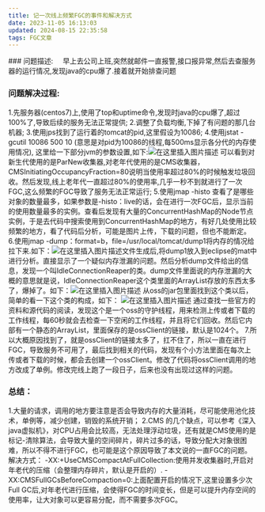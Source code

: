 ```yaml
---
title: 记一次线上频繁FGC的事件和解决方式
date: 2023-11-05 16:13:03
updated: 2024-08-15 22:35:58
tags: FGC文章
---
```

﻿### 问题描述:
&nbsp;&nbsp;&nbsp;&nbsp;早上去公司上班,突然就邮件一直报警,接口报异常,然后去查服务器的运行情况,发现java的cpu爆了.接着就开始排查问题
### 问题解决过程:
1.先服务器(centos7)上,使用了top和uptime命令,发现时java的cpu爆了,超过100%了,导致后续的服务无法正常提供;
2.调整了负载均衡,下掉了有问题的那几台机器;
3.使用jps找到了运行着的tomcat的pid,这里假设为10086;
4.使用jstat -gcutil 10086 500 10 (意思是对pid为10086的线程,每500ms显示各分代的内存使用情况), 这里给一下部分jvm的参数设置,如下:![在这里插入图片描述](https://img-blog.csdnimg.cn/20190310232309220.png?x-oss-process=image/watermark,type_ZmFuZ3poZW5naGVpdGk,shadow_10,text_aHR0cHM6Ly9ibG9nLmNzZG4ubmV0L3NjOTAxODE4MTEzNA==,size_16,color_FFFFFF,t_70)
可以看到对新生代使用的是ParNew收集器,对老年代使用的是CMS收集器，CMSInitiatingOccupancyFraction=80说明当使用率超过80%的时候触发垃圾回收。然后发现,线上老年代一直超过80%的使用率,几乎一秒不到就进行了一次FGC,这么频繁的FGC导致了服务无法正常运行;
5.使用jmap -histo 查看了是哪些对象的数量最多，如果参数是-histo：live的话，会在进行一次FGC后，显示当前的使用数量最多的实例。查看后发现有大量的ConcurrentHashMap的Node节点实例，于是去代码中搜索使用到ConcurrentHashMap的地方，有好几处使用比较频繁的地方，看了代码后分析，可能是图片上传，下载的问题，但也不能断定。
6.使用jmap -dump：format=b，file=/usr/local/tomcat/dump1将内存的情况给拉下来.如下：![在这里插入图片描述](https://img-blog.csdnimg.cn/20190310232804111.png?x-oss-process=image/watermark,type_ZmFuZ3poZW5naGVpdGk,shadow_10,text_aHR0cHM6Ly9ibG9nLmNzZG4ubmV0L3NjOTAxODE4MTEzNA==,size_16,color_FFFFFF,t_70)文件生成后,将dump1放入到eclipse的mat中进行分析。直接显示了一个疑似内存泄漏的问题。然后分析dump文件给出的信息，发现一个叫IdleConnectionReaper的类。dump文件里面说的内存泄漏的大概的意思就是说，IdleConnectionReaper这个类里面的ArrayList存放的东西太多了，爆掉了。如下：![在这里插入图片描述](https://img-blog.csdnimg.cn/2019031023282023.png?x-oss-process=image/watermark,type_ZmFuZ3poZW5naGVpdGk,shadow_10,text_aHR0cHM6Ly9ibG9nLmNzZG4ubmV0L3NjOTAxODE4MTEzNA==,size_16,color_FFFFFF,t_70)
从oss的jar包里面找到这个类以后，简单的看一下这个类的构成，如下：
![在这里插入图片描述](https://img-blog.csdnimg.cn/20190310233017745.png?x-oss-process=image/watermark,type_ZmFuZ3poZW5naGVpdGk,shadow_10,text_aHR0cHM6Ly9ibG9nLmNzZG4ubmV0L3NjOTAxODE4MTEzNA==,size_16,color_FFFFFF,t_70)
通过查找一些官方的资料和源代码的阅读，发现这个是一个oss的守护线程，用来检测上传或者下载的工作线程，每60秒就会去检查一下空闲的工作线程，并且将它们回收。然后它内部有一个静态的ArrayList，里面保存的是ossClient的链接，默认是1024个。
7.所以大概原因找到了，就是ossClient的链接太多了，扛不住了，所以一直在进行FGC，导致服务不可用了，最后找到相关的代码，发现有个小方法里面在每次上传或者下载的时候，都会去创建一个ossClient。修改了代码将ossClient调用的地方改成了单例。修改完线上跑了一段日子，后来也没有出现过这样的问题。
### 总结：
1.大量的请求，调用的地方要注意是否会导致内存的大量消耗，尽可能使用池化技术，单例等，减少创建，销毁的系统开销；
2.CMS 的几个缺点，可以参考《深入java虚拟机》，对CPU占用会比较高，无法处理浮动垃圾，还有就是CMS使用的是标记-清除算法，会导致大量的空间碎片，碎片过多的话，导致分配大对象很困难，所以不得不进行FGC，也可能是这个原因导致了本文说的一直FGC的问题。解决方式：
-XX:+UseCMSCompactAtFullCollection:使用并发收集器时,开启对年老代的压缩（会整理内存碎片，默认是开启的）.
-XX:CMSFullGCsBeforeCompaction=0:上面配置开启的情况下,这里设置多少次Full GC后,对年老代进行压缩，会使得FGC的时间变长，但是可以提升内存空间的使用率，让大对象可以更容易分配，而不需要多次FGC。

